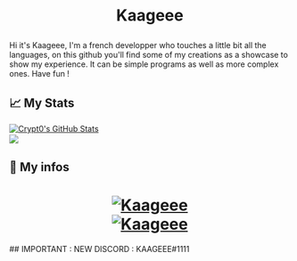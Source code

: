 <h1 align="center">

Kaageee
</h1>

Hi it's Kaageee, I'm a french developper who touches a little bit all the languages, on this github you'll find some of my creations as a showcase to show my experience. It can be simple programs as well as more complex ones. Have fun !
<br>

## 📈 My Stats

<a href="https://github.com/Kaageee">
  <img align="center" src="https://github-readme-stats.vercel.app/api?username=Kaageee&show_icons=true&line_height=27&count_private=true&title_color=ffffff&text_color=c9cacc&icon_color=ffff00&bg_color=1d1f21" alt="Crypt0's GitHub Stats" />
</a>
<br>
<a href="https://github.com/Kaageee">
  <img align="center" src="https://github-readme-streak-stats.herokuapp.com?user=Kaageee&theme=dark&background=1D1F21" />
<a/>
<br>

## 🔧 My infos 
<h1 align="center">
	<a href="https://github.com/Kaageee">
		<img src="http://image.noelshack.com/fichiers/2021/23/5/1623413468-profile.png" alt="Kaageee" />
	</a>
	<a href="https://github.com/Kaageee">
	<br>
	<img src="https://komarev.com/ghpvc/?username=Kaageee" alt="Kaageee" />
	</a>
</h1>
## IMPORTANT : NEW DISCORD : KAAGEEE#1111






